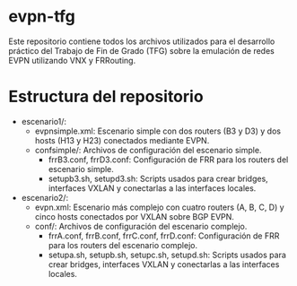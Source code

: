 # evpn-tfg
Este repositorio contiene todos los archivos utilizados para el desarrollo práctico del Trabajo de Fin de Grado (TFG) sobre la emulación de redes EVPN utilizando VNX y FRRouting.

# Estructura del repositorio

- escenario1/:
    - evpnsimple.xml: Escenario simple con dos routers (B3 y D3) y dos hosts (H13 y H23) conectados mediante EVPN.
    - confsimple/: Archivos de configuración del escenario simple.
        - frrB3.conf, frrD3.conf: Configuración de FRR para los routers del escenario simple.
        - setupb3.sh, setupd3.sh: Scripts usados para crear bridges, interfaces VXLAN y conectarlas a las interfaces locales.
- escenario2/: 
    - evpn.xml: Escenario más complejo con cuatro routers (A, B, C, D) y cinco hosts conectados por VXLAN sobre BGP EVPN.
    - conf/: Archivos de configuración del escenario complejo.
        - frrA.conf, frrB.conf, frrC.conf, frrD.conf: Configuración de FRR para los routers del escenario complejo.
        - setupa.sh, setupb.sh, setupc.sh, setupd.sh: Scripts usados para crear bridges, interfaces VXLAN y conectarlas a las interfaces locales.
